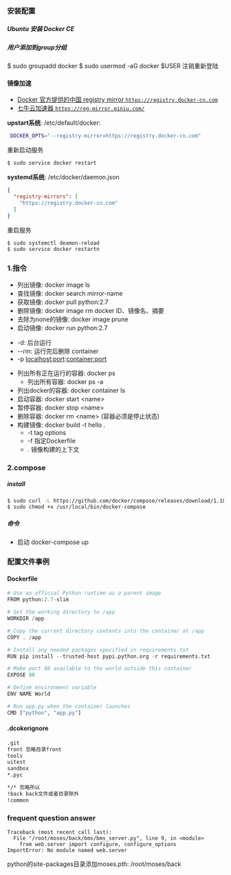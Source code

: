 ### 安装配置
##### Ubuntu 安装 Docker CE


##### 用户添加到group分组
$ sudo groupadd docker
$ sudo usermod -aG docker $USER
注销重新登陆

#### 镜像加速
* [Docker 官方提供的中国 registry mirror `https://registry.docker-cn.com`](https://docs.docker.com/registry/recipes/mirror/#use-case-the-china-registry-mirror)
* [七牛云加速器 `https://reg-mirror.qiniu.com/`](https://kirk-enterprise.github.io/hub-docs/#/user-guide/mirror)

**upstart系统**: /etc/default/docker:
``` bash
 DOCKER_OPTS="--registry-mirror=https://registry.docker-cn.com"
```
重新启动服务
```bash
$ sudo service docker restart
```

**systemd系统**: /etc/docker/daemon.json
```json
{
  "registry-mirrors": [
    "https://registry.docker-cn.com"
  ]
}
```
重启服务
```bash
$ sudo systemctl deamon-reload
$ sudo service docker restartn
```
### 1.指令
- 列出镜像: docker image ls
- 查找镜像: docker search mirror-name
- 获取镜像: docker pull python:2.7
- 删除镜像: docker image rm docker  ID、镜像名、摘要
- 去除为none的镜像: docker image prune
- 启动镜像: docker run python:2.7
 * -d: 后台运行
 * --rm: 运行完后删除 container
 * -p <localhost:port>:<container:port>
- 列出所有正在运行的容器: docker ps
    + 列出所有容器: docker ps -a
- 列出docker的容器: docker container ls
- 启动容器: docker start <name\>
- 暂停容器: docker stop <name\>
- 删除容器: docker rm <name\> (容器必须是停止状态)
- 构建镜像: docker build -t hello .
  + -t tag options
  + -f 指定Dockerfile
  + . 镜像构建的上下文


### 2.compose
##### install
```bash
$ sudo curl -L https://github.com/docker/compose/releases/download/1.18.0/docker-compose-`uname -s`-`uname -m` -o /usr/local/bin/docker-compose
$ sudo chmod +x /usr/local/bin/docker-compose
```
##### 命令
- 启动 docker-compose up


### 配置文件事例

#### Dockerfile
``` python
# Use an official Python runtime as a parent image
FROM python:2.7-slim

# Set the working directory to /app
WORKDIR /app

# Copy the current directory contents into the container at /app
COPY . /app

# Install any needed packages specified in requirements.txt
RUN pip install --trusted-host pypi.python.org -r requirements.txt

# Make port 80 available to the world outside this container
EXPOSE 80

# Define environment variable
ENV NAME World

# Run app.py when the container launches
CMD ["python", "app.py"]
```
#### .dcokerignore
```bash
.git
front 忽略目录front
tools
uitest
sandbox
*.pyc

*/* 忽略所以
!back back文件或者目录除外
!common
```

### frequent question answer
```
Traceback (most recent call last):
  File "/root/moses/back/bms/bms_server.py", line 9, in <module>
    from web.server import configure, configure_options
ImportError: No module named web.server
```
python的site-packages目录添加moses.pth: /root/moses/back
